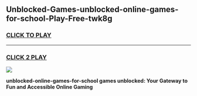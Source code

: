 
## Unblocked-Games-unblocked-online-games-for-school-Play-Free-twk8g
<h3>
<a href="https://premium76.site?title=unblocked-online-games-for-school&ref=24M">CLICK TO PLAY</a></h3>
<hr>

<h3>
<a href="https://premium76.site?title=unblocked-online-games-for-school&ref=24M">CLICK 2 PLAY</a>
  
</h3>

<a href="https://premium76.site?title=unblocked-online-games-for-school&ref=24M"><img src="https://clearcache.store/games.png"></a>


**unblocked-online-games-for-school games unblocked: Your Gateway to Fun and Accessible Online Gaming**
